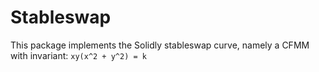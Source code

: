 # Stableswap

This package implements the Solidly stableswap curve, namely a CFMM with
invariant: `xy(x^2 + y^2) = k`
